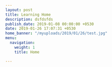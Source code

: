 ```yaml
---
layout: post
title: Learning Home
description: dsfdsfds
publish_date: 2019-01-08 00:00:00 +0530
date: 2019-01-26 17:07:31 +0530
home_banner: "/myuploads/2019/01/26/test.jpg"
menu:
  navigation:
    weight: 1
    title: Home

---
```

